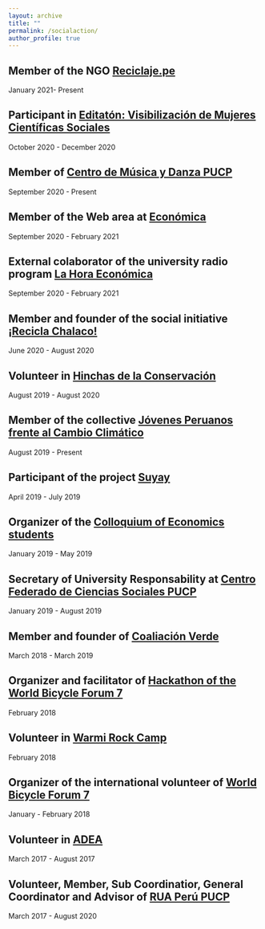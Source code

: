 ```yaml
---
layout: archive
title: ""
permalink: /socialaction/
author_profile: true
---
```


## Member of the NGO [Reciclaje.pe](https://reciclaje.pe/)
January 2021- Present

## Participant in [Editatón: Visibilización de Mujeres Científicas Sociales](https://facultad.pucp.edu.pe/ciencias-sociales/notas-de-prensa/resultados-editaton-visibilizar-las-mujeres-cientificas-sociales/)
October 2020 - December 2020

## Member of [Centro de Música y Danza PUCP](https://www.facebook.com/CEMDUCPUCP)
September 2020 - Present

## Member of the Web area at [Económica](https://economica.pe/)
September 2020 - February 2021

## External colaborator of the university radio program [La Hora Económica](https://www.facebook.com/Hora-Econ%C3%B3mica-1895242167385938)
September 2020 - February 2021

## Member and founder of the social initiative [¡Recicla Chalaco!](https://www.facebook.com/Recicla.Chalaco/)
June 2020 - August 2020

## Volunteer in [Hinchas de la Conservación](https://www.facebook.com/hinchasdelaconservacion)
August 2019 - August 2020

## Member of the collective [Jóvenes Peruanos frente al Cambio Climático](https://www.facebook.com/jpccperu)
August 2019 - Present

## Participant of the project [Suyay](https://jpccperu.com/equipos/suyay/)
April 2019 - July 2019

## Organizer of the [Colloquium of Economics students](https://www.facebook.com/coloquioestudianteseconomiapucp)
January 2019 - May 2019

## Secretary of University Responsability at [Centro Federado de Ciencias Sociales PUCP](https://www.facebook.com/cf.sociales) 
January 2019 - August 2019

## Member and founder of [Coaliación Verde](https://www.facebook.com/Coalici%C3%B3n-Verde-786441915064180)
March 2018 - March 2019

## Organizer and facilitator of [Hackathon of the World Bicycle Forum 7](https://www.facebook.com/photo.php?fbid=1018283028334343&set=t.100007369514531&type=3)
February 2018

## Volunteer in [Warmi Rock Camp](https://proa.pe/ong/warmi-rock-camp-peru)
February 2018

## Organizer of the international volunteer of [World Bicycle Forum 7](https://www.facebook.com/ForoMundialBici)
January - February 2018

## Volunteer in [ADEA](https://www.facebook.com/adeaperu)
March 2017 - August 2017

## Volunteer, Member, Sub Coordinatior, General Coordinator and Advisor of [RUA Perú PUCP](https://www.facebook.com/ruapucp)
March 2017 - August 2020


